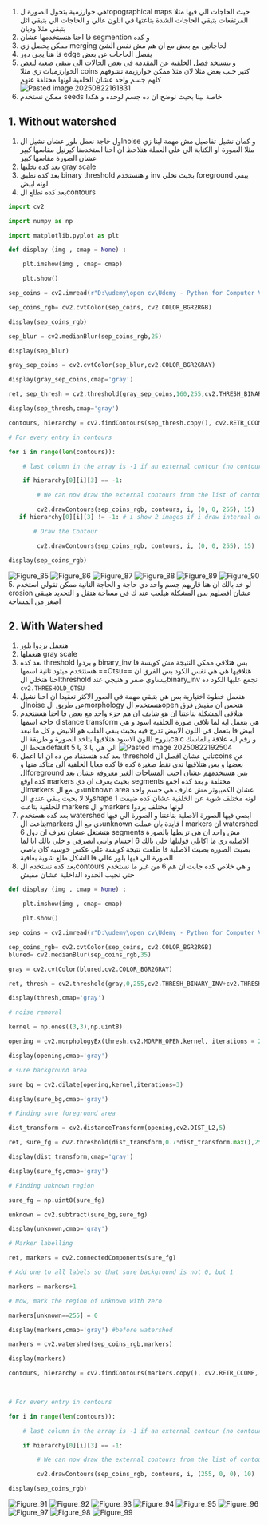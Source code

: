1.  هي خوارزمية بتحول الصورة لtopographical maps حيث الحاجات الي فيها مثلا المرتفعات بتبقي الحاجات الشدة بتاعتها في اللون عالي و الحاجات الي بتبقي اثل بتبقي مثلا وديان
2. فا احنا هنستخدمها عشان segmention  و كده 
3. ممكن يحصل زي merging  لحاجاتين مع بعض مع ان هم مش نفس  الشئ
4. فا هنا يجي دور edge  يفصل الحاجات عن بعض 
5. و بتستخد فصل الخلفية عن المقدمة في بعض الحالات الي بتبقي صعبة لبعض الخوارزميات زي مثلا coins كتير جنب بعض مثلا  لان مثلا ممكن خوارزيمة تشوفهم كلهم جسم واحد عشان الخلفية لونها مختلفة عنهم 
![Pasted image 20250822161831](open%20cv/5-Object%20Detection%20with%20OpenCV%20and%20Python/images%20&%20videos/Pasted%20image%2020250822161831.png)
6. ممكن نستخدم seeds  خاصة بينا بحيث نوضح ان ده جسم لوحده و هكذا
## 1. Without watershed 
 1. اول حاجة نعمل بلور عشان نشيل الnoise و كمان نشيل تفاصيل مش مهمة لينا زي مثلا الصورة او الكتابة  الي علي العملة  هتلاحظ ان احنا استخدمنا كيرنيل مقاسها كبير عشان الصورة مقاسها كبير 
 2. بعد كده نخليها gray scale 
 3. بعد كده نطبق binary threshold و هنستخدم inv  بحيث نخلي foreground  يبقي لونه ابيض 
 4. بعد كده نطلع الcontours 
 ```python
 import cv2

import numpy as np

import matplotlib.pyplot as plt

def display (img , cmap = None) :

    plt.imshow(img , cmap= cmap)

    plt.show()

sep_coins = cv2.imread(r"D:\udemy\open cv\Udemy - Python for Computer Vision with OpenCV and Deep Learning 2021-3\1 - Course Overview and Introduction\Computer-Vision-with-Python\DATA\pennies.jpg")

sep_coins_rgb= cv2.cvtColor(sep_coins, cv2.COLOR_BGR2RGB)

display(sep_coins_rgb)

sep_blur = cv2.medianBlur(sep_coins_rgb,25)

display(sep_blur)

gray_sep_coins = cv2.cvtColor(sep_blur,cv2.COLOR_BGR2GRAY)

display(gray_sep_coins,cmap='gray')

ret, sep_thresh = cv2.threshold(gray_sep_coins,160,255,cv2.THRESH_BINARY_INV)

display(sep_thresh,cmap='gray')

contours, hierarchy = cv2.findContours(sep_thresh.copy(), cv2.RETR_CCOMP, cv2.CHAIN_APPROX_SIMPLE)

# For every entry in contours

for i in range(len(contours)):

    # last column in the array is -1 if an external contour (no contours inside of it)

    if hierarchy[0][i][3] == -1:

        # We can now draw the external contours from the list of contours

        cv2.drawContours(sep_coins_rgb, contours, i, (0, 0, 255), 15)
	if hierarchy[0][i][3] != -1: # i show 2 images if i draw internal or not

	    # Draw the Contour

        cv2.drawContours(sep_coins_rgb, contours, i, (0, 0, 255), 15)

display(sep_coins_rgb)
 ```
 ![Figure_85](open%20cv/5-Object%20Detection%20with%20OpenCV%20and%20Python/images%20&%20videos/Figure_85.png)
 ![Figure_86](open%20cv/5-Object%20Detection%20with%20OpenCV%20and%20Python/images%20&%20videos/Figure_86.png)
 ![Figure_87](open%20cv/5-Object%20Detection%20with%20OpenCV%20and%20Python/images%20&%20videos/Figure_87.png)
 ![Figure_88](open%20cv/5-Object%20Detection%20with%20OpenCV%20and%20Python/images%20&%20videos/Figure_88.png)
 ![Figure_89](open%20cv/5-Object%20Detection%20with%20OpenCV%20and%20Python/images%20&%20videos/Figure_89.png)
 ![Figure_90](open%20cv/5-Object%20Detection%20with%20OpenCV%20and%20Python/images%20&%20videos/Figure_90.png)
 5. لو خد بالك ان هنا قاريهم جسم واحد دي حاجة و الحاجة التانية ممكن تقولي استخدم erosion  عشان افصلهم بس المشكلة هيلعب عند ك في مساحة هتقل و التحديد هيبقي اصغر من المساحة
## 2. With Watershed
1. هنعمل بردوا بلور 
2. هنعملها gray scale 
3. بعد كده threshold  و بردوا binary_inv بس هتلاقي ممكن النتيجة مش كويسة فا هسنتخدم ميثود تانية اسمها ==Otsu==  هتلاقيها هي هي نفس الكود بس الفرق ان احنا هنخلي الthreshold  بيساوي صفر و هنيجي عندbinary_inv  نجمع عليها الكود ده `cv2.THRESHOLD_OTSU` 
4. هنعمل خطوة اختيارية بس هي بتبقي مهمة في الصور الاكثر تعقيدا ان احنا نشيل الnoise عن طريق الmorphology  هنستخدم الopen هتحس ان مفيش فرق 
5. هتلاقي المشكلة بتاعتنا ان هو شايف ان هم جزء واحد مع بعض فا  احنا هسنتخدم حاجة اسمها distance transform  هي بتعمل ايه لما تلاقي صورة الخلفية اسود و هي ابيض فا بتعمل في اللون الابيض تدرج فيه بحيث يبقي القلب هو الابيض و كل ما نبعد بنروح لللون الاسود هتلاقيها بتاخد  الصورة و طريقة الcalc  و رقم ليه علاقة بالماسك هتحط الdefault  الي هي يا 3 يا 5 
![Pasted image 20250822192504](open%20cv/5-Object%20Detection%20with%20OpenCV%20and%20Python/images%20&%20videos/Pasted%20image%2020250822192504.png)
6. بعد كده هتستفاد من ده ان انا اعمل threshold  تاني عشان افصل الcoins  عن بعضها و  بس هتلاقيها تدي نقط صغيرة كده فا كده معايا الخلفية الي متأكد منها و الforeground  بس هستخدمهم عشان اجيب المساحات الغير معروفة عشان بعد كده اوقع markers  بحيث يعرف ان دي segments  مختلفة  و بعد كده اجمع الmarkers  دي مع الunknown area عشان الكمبيوتر مش عارف هي جسم واحد ولا لا  بحيث يبقي عندي الshape  لونه مختلف شوية عن الخلفية عشان كده ضيفت 1 للخلفية بتاعت markers  و الmarkers  لونها مختلف بردوا 
7. بعد كده هستخدم watershed  ابصي فيها الصورة الاصلية بتاعتنا و  الصورة الي فيها بتاعت الmarkers  دي مع الunknown  ا  فايدة بان عملت markers  ان watershed  هتشتغل عشان تعرف ان دول 6 segments   مش واحد  ان هي تربطها بالصورة الاصلية زي ما اكانلي قولتلها خلي بالك 6 اجسام وانتي اتصرفي و خلي بالك انا لما بصيت الصورة بصيت الاصلية فا طلعت نتيجة كويسة علي عكس خوسيه كان باصي الصورة الي فيها بلور عالي فا الشكل طلع شوية بعافية
8. بعد كده نستخدم الcontours و هي خلاص كده جابت ان هم 6 من غير ما نستخدم حتي نجيب الحدود الداخلية عشان مفيش 
```python
def display (img , cmap = None) :

    plt.imshow(img , cmap= cmap)

    plt.show()

sep_coins = cv2.imread(r"D:\udemy\open cv\Udemy - Python for Computer Vision with OpenCV and Deep Learning 2021-3\1 - Course Overview and Introduction\Computer-Vision-with-Python\DATA\pennies.jpg")

sep_coins_rgb= cv2.cvtColor(sep_coins, cv2.COLOR_BGR2RGB)
blured= cv2.medianBlur(sep_coins_rgb,35)

gray = cv2.cvtColor(blured,cv2.COLOR_BGR2GRAY)

ret, thresh = cv2.threshold(gray,0,255,cv2.THRESH_BINARY_INV+cv2.THRESH_OTSU)

display(thresh,cmap='gray')

# noise removal

kernel = np.ones((3,3),np.uint8)

opening = cv2.morphologyEx(thresh,cv2.MORPH_OPEN,kernel, iterations = 2)

display(opening,cmap='gray')

# sure background area

sure_bg = cv2.dilate(opening,kernel,iterations=3)

display(sure_bg,cmap='gray')

# Finding sure foreground area

dist_transform = cv2.distanceTransform(opening,cv2.DIST_L2,5)

ret, sure_fg = cv2.threshold(dist_transform,0.7*dist_transform.max(),255,0)

display(dist_transform,cmap='gray')

display(sure_fg,cmap='gray')

# Finding unknown region

sure_fg = np.uint8(sure_fg)

unknown = cv2.subtract(sure_bg,sure_fg)

display(unknown,cmap='gray')

# Marker labelling

ret, markers = cv2.connectedComponents(sure_fg)

# Add one to all labels so that sure background is not 0, but 1

markers = markers+1

# Now, mark the region of unknown with zero

markers[unknown==255] = 0

display(markers,cmap='gray') #before watershed

markers = cv2.watershed(sep_coins_rgb,markers)

display(markers)

contours, hierarchy = cv2.findContours(markers.copy(), cv2.RETR_CCOMP, cv2.CHAIN_APPROX_SIMPLE)

  

# For every entry in contours

for i in range(len(contours)):

    # last column in the array is -1 if an external contour (no contours inside of it)

    if hierarchy[0][i][3] == -1:

        # We can now draw the external contours from the list of contours

        cv2.drawContours(sep_coins_rgb, contours, i, (255, 0, 0), 10)

display(sep_coins_rgb)
```
![Figure_91](open%20cv/5-Object%20Detection%20with%20OpenCV%20and%20Python/images%20&%20videos/Figure_91.png)
![Figure_92](open%20cv/5-Object%20Detection%20with%20OpenCV%20and%20Python/images%20&%20videos/Figure_92.png)
![Figure_93](open%20cv/5-Object%20Detection%20with%20OpenCV%20and%20Python/images%20&%20videos/Figure_93.png)
![Figure_94](open%20cv/5-Object%20Detection%20with%20OpenCV%20and%20Python/images%20&%20videos/Figure_94.png)
![Figure_95](open%20cv/5-Object%20Detection%20with%20OpenCV%20and%20Python/images%20&%20videos/Figure_95.png)
![Figure_96](open%20cv/5-Object%20Detection%20with%20OpenCV%20and%20Python/images%20&%20videos/Figure_96.png)
![Figure_97](open%20cv/5-Object%20Detection%20with%20OpenCV%20and%20Python/images%20&%20videos/Figure_97.png)
![Figure_98](open%20cv/5-Object%20Detection%20with%20OpenCV%20and%20Python/images%20&%20videos/Figure_98.png)
![Figure_99](open%20cv/5-Object%20Detection%20with%20OpenCV%20and%20Python/images%20&%20videos/Figure_99.png)

 
 
 
 
 